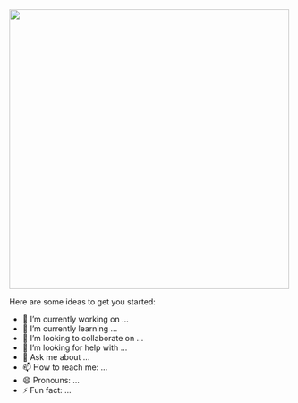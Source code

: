 <img src="https://images-wixmp-ed30a86b8c4ca887773594c2.wixmp.com/f/a84c2762-d0b8-4f98-a8e3-243d55b02adb/d89jr84-e0490776-4717-4732-8498-a3b03940e110.gif?token=eyJ0eXAiOiJKV1QiLCJhbGciOiJIUzI1NiJ9.eyJzdWIiOiJ1cm46YXBwOjdlMGQxODg5ODIyNjQzNzNhNWYwZDQxNWVhMGQyNmUwIiwiaXNzIjoidXJuOmFwcDo3ZTBkMTg4OTgyMjY0MzczYTVmMGQ0MTVlYTBkMjZlMCIsIm9iaiI6W1t7InBhdGgiOiJcL2ZcL2E4NGMyNzYyLWQwYjgtNGY5OC1hOGUzLTI0M2Q1NWIwMmFkYlwvZDg5anI4NC1lMDQ5MDc3Ni00NzE3LTQ3MzItODQ5OC1hM2IwMzk0MGUxMTAuZ2lmIn1dXSwiYXVkIjpbInVybjpzZXJ2aWNlOmZpbGUuZG93bmxvYWQiXX0.g3lxbHOAQNkH7sCFTHeyVrnpikD82P-uF-gUKLpg_0Y" width="500px"/>

Here are some ideas to get you started:

- 🔭 I’m currently working on ...
- 🌱 I’m currently learning ...
- 👯 I’m looking to collaborate on ...
- 🤔 I’m looking for help with ...
- 💬 Ask me about ...
- 📫 How to reach me: ...
- 😄 Pronouns: ...
- ⚡ Fun fact: ...

